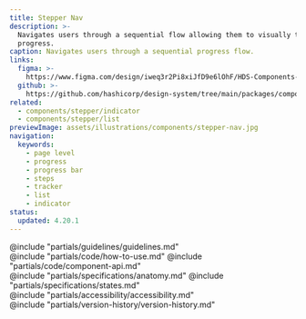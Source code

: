 ```yaml
---
title: Stepper Nav
description: >-
  Navigates users through a sequential flow allowing them to visually track
  progress.
caption: Navigates users through a sequential progress flow.
links:
  figma: >-
    https://www.figma.com/design/iweq3r2Pi8xiJfD9e6lOhF/HDS-Components-v2.0?m=auto&node-id=72931-2356&t=ezD7qfSafYAlTSGy-1
  github: >-
    https://github.com/hashicorp/design-system/tree/main/packages/components/src/components/hds/stepper
related:
  - components/stepper/indicator
  - components/stepper/list
previewImage: assets/illustrations/components/stepper-nav.jpg
navigation:
  keywords:
    - page level
    - progress
    - progress bar
    - steps
    - tracker
    - list
    - indicator
status:
  updated: 4.20.1
---
```


<section data-tab="Guidelines">
  @include "partials/guidelines/guidelines.md"
</section>

<section data-tab="Code">
  @include "partials/code/how-to-use.md"
  @include "partials/code/component-api.md"
</section>

<section data-tab="Specifications">
  @include "partials/specifications/anatomy.md"
  @include "partials/specifications/states.md"
</section>

<section data-tab="Accessibility">
  @include "partials/accessibility/accessibility.md"
</section>

<section data-tab="Version history">
  @include "partials/version-history/version-history.md"
</section>
